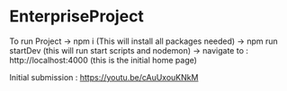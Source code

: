 # EnterpriseProject

To run Project
-> npm i (This will install all packages needed)
-> npm run startDev (this will run start scripts and nodemon)
-> navigate to : http://localhost:4000 (this is the initial home page)

Initial submission : https://youtu.be/cAuUxouKNkM
